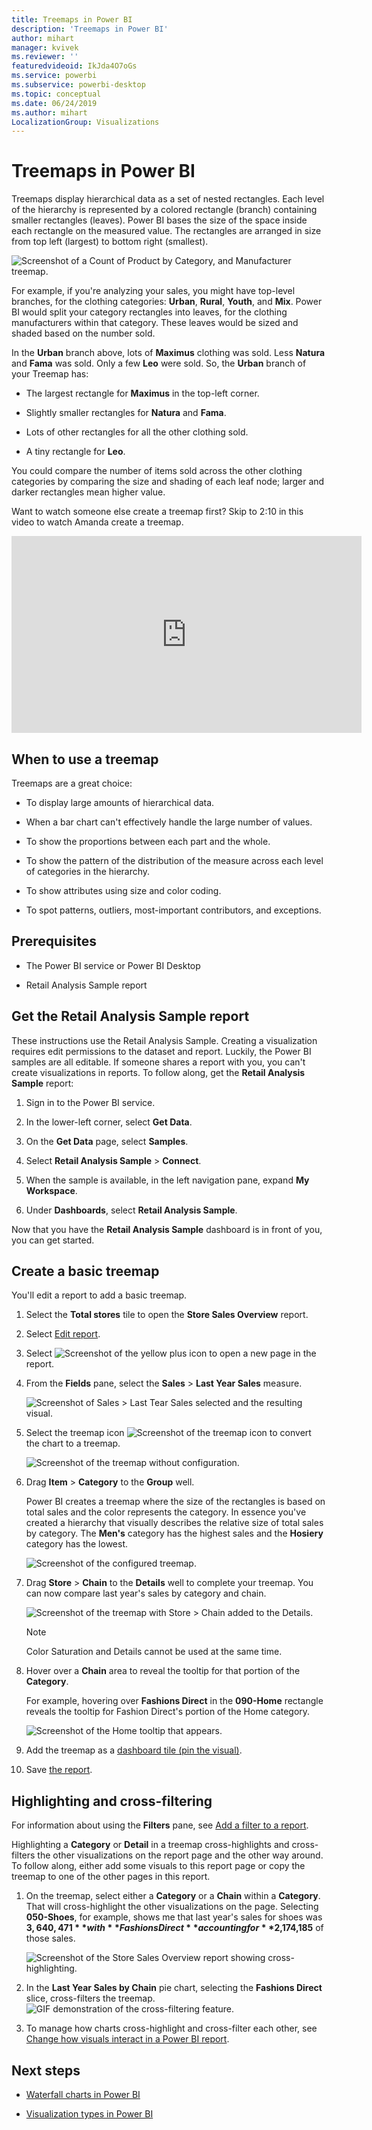 ```yaml
---
title: Treemaps in Power BI
description: 'Treemaps in Power BI'
author: mihart
manager: kvivek
ms.reviewer: ''
featuredvideoid: IkJda4O7oGs
ms.service: powerbi
ms.subservice: powerbi-desktop
ms.topic: conceptual
ms.date: 06/24/2019
ms.author: mihart
LocalizationGroup: Visualizations
---
```


# Treemaps in Power BI

Treemaps display hierarchical data as a set of nested rectangles. Each level of the hierarchy is represented by a colored rectangle (branch) containing smaller rectangles (leaves). Power BI bases the size of the space inside each rectangle on the measured value. The rectangles are arranged in size from top left (largest) to bottom right (smallest).

![Screenshot of a Count of Product by Category, and Manufacturer treemap.](media/power-bi-visualization-treemaps/pbi-nancy_viz_treemap.png)

For example, if you're analyzing your sales, you might have top-level branches, for the clothing categories: **Urban**, **Rural**, **Youth**, and **Mix**. Power BI would split your category rectangles into leaves, for the clothing manufacturers within that category. These leaves would be sized and shaded based on the number sold.

In the **Urban** branch above, lots of **Maximus** clothing was sold. Less **Natura** and **Fama** was sold. Only a few **Leo** were sold. So, the **Urban** branch of your Treemap has:

* The largest rectangle for **Maximus** in the top-left corner.

* Slightly smaller rectangles for **Natura** and **Fama**.

* Lots of other rectangles for all the other clothing sold.

* A tiny rectangle for **Leo**.

You could compare the number of items sold across the other clothing categories by comparing the size and shading of each leaf node; larger and darker rectangles mean higher value.

Want to watch someone else create a treemap first? Skip to 2:10 in this video to watch Amanda create a treemap.

<iframe width="560" height="315" src="https://www.youtube.com/embed/IkJda4O7oGs" frameborder="0" allowfullscreen></iframe>

## When to use a treemap

Treemaps are a great choice:

* To display large amounts of hierarchical data.

* When a bar chart can't effectively handle the large number of values.

* To show the proportions between each part and the whole.

* To show the pattern of the distribution of the measure across each level of categories in the hierarchy.

* To show attributes using size and color coding.

* To spot patterns, outliers, most-important contributors, and exceptions.

## Prerequisites

* The Power BI service or Power BI Desktop

* Retail Analysis Sample report

## Get the Retail Analysis Sample report

These instructions use the Retail Analysis Sample. Creating a visualization requires edit permissions to the dataset and report. Luckily, the Power BI samples are all editable. If someone shares a report with you, you can't create visualizations in reports. To follow along, get the **Retail Analysis Sample** report:

1. Sign in to the Power BI service.

1. In the lower-left corner, select **Get Data**.

1. On the **Get Data** page, select **Samples**.

1. Select **Retail Analysis Sample** > **Connect**.

1. When the sample is available, in the left navigation pane, expand **My Workspace**.

1. Under **Dashboards**, select **Retail Analysis Sample**.

Now that you have the **Retail Analysis Sample** dashboard is in front of you, you can get started.

## Create a basic treemap

You'll edit a report to add a basic treemap.

1. Select the **Total stores** tile to open the **Store Sales Overview** report.

1. Select  [Edit report](../service-interact-with-a-report-in-editing-view.md).

1. Select ![Screenshot of the yellow plus icon](media/power-bi-visualization-treemaps/treemap-yellow-plus-icon.png) to open a new page in the report.

1. From the **Fields** pane, select the **Sales** > **Last Year Sales** measure.

   ![Screenshot of Sales > Last Tear Sales selected and the resulting visual.](media/power-bi-visualization-treemaps/treemapfirstvalue_new.png)

1. Select the treemap icon ![Screenshot of the treemap icon](media/power-bi-visualization-treemaps/power-bi-treemap-icon.png) to convert the chart to a treemap.

   ![Screenshot of the treemap without configuration.](media/power-bi-visualization-treemaps/treemapconvertto_new.png)

1. Drag **Item** > **Category** to the **Group** well.

    Power BI creates a treemap where the size of the rectangles is based on total sales and the color represents the category. In essence you've created a hierarchy that visually describes the relative size of total sales by category. The **Men's** category has the highest sales and the **Hosiery** category has the lowest.

    ![Screenshot of the configured treemap.](media/power-bi-visualization-treemaps/power-bi-complete.png)

1. Drag **Store** > **Chain** to the **Details** well to complete your treemap. You can now compare last year's sales by category and chain.

   ![Screenshot of the treemap with Store > Chain added to the Details.](media/power-bi-visualization-treemaps/power-bi-details.png)

   > [!NOTE]
   > Color Saturation and Details cannot be used at the same time.

1. Hover over a **Chain** area to reveal the tooltip for that portion of the **Category**.

    For example, hovering over **Fashions Direct** in the **090-Home** rectangle reveals the tooltip for Fashion Direct's portion of the Home category.

   ![Screenshot of the Home tooltip that appears.](media/power-bi-visualization-treemaps/treemaphoverdetail_new.png)

1. Add the treemap as a [dashboard tile (pin the visual)](../service-dashboard-tiles.md).

1. Save [the report](../service-report-save.md).

## Highlighting and cross-filtering

For information about using the **Filters** pane, see [Add a filter to a report](../power-bi-report-add-filter.md).

Highlighting a **Category** or **Detail** in a treemap cross-highlights and cross-filters the other visualizations on the report page and the other way around. To follow along, either add some visuals to this report page or copy the treemap to one of the other pages in this report.

1. On the treemap, select either a **Category** or a **Chain** within a **Category**. That will cross-highlight the other visualizations on the page. Selecting **050-Shoes**, for example, shows me that last year's sales for shoes was **$3,640,471** with **Fashions Direct** accounting for **$2,174,185** of those sales.

   ![Screenshot of the Store Sales Overview report showing cross-highlighting.](media/power-bi-visualization-treemaps/treemaphiliting.png)

1. In the **Last Year Sales by Chain** pie chart, selecting the **Fashions Direct** slice, cross-filters the treemap.
   ![GIF demonstration of the cross-filtering feature.](media/power-bi-visualization-treemaps/treemapnoowl.gif)

1. To manage how charts cross-highlight and cross-filter each other, see [Change how visuals interact in a Power BI report](../service-reports-visual-interactions.md).

## Next steps

* [Waterfall charts in Power BI](power-bi-visualization-waterfall-charts.md)

* [Visualization types in Power BI](power-bi-visualization-types-for-reports-and-q-and-a.md)
